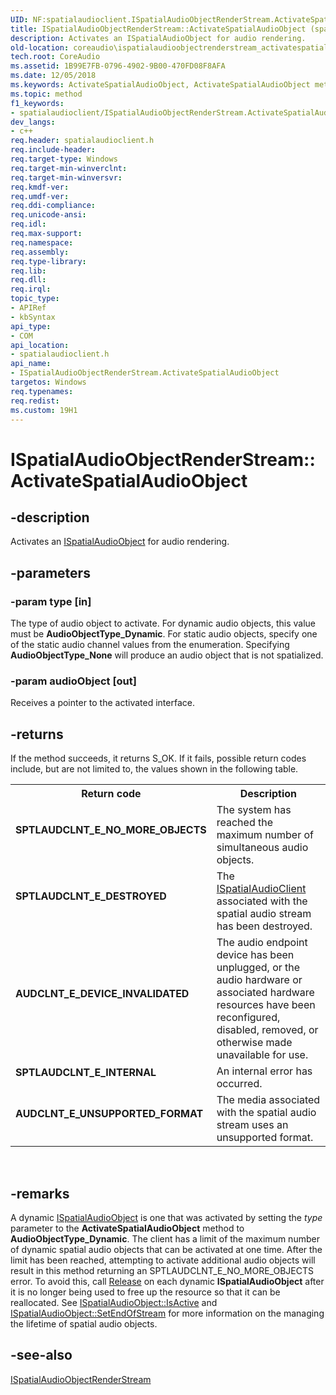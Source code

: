```yaml
---
UID: NF:spatialaudioclient.ISpatialAudioObjectRenderStream.ActivateSpatialAudioObject
title: ISpatialAudioObjectRenderStream::ActivateSpatialAudioObject (spatialaudioclient.h)
description: Activates an ISpatialAudioObject for audio rendering.
old-location: coreaudio\ispatialaudioobjectrenderstream_activatespatialaudioobject.htm
tech.root: CoreAudio
ms.assetid: 1B99E7FB-0796-4902-9B00-470FD08F8AFA
ms.date: 12/05/2018
ms.keywords: ActivateSpatialAudioObject, ActivateSpatialAudioObject method [Core Audio], ActivateSpatialAudioObject method [Core Audio],ISpatialAudioObjectRenderStream interface, ISpatialAudioObjectRenderStream interface [Core Audio],ActivateSpatialAudioObject method, ISpatialAudioObjectRenderStream.ActivateSpatialAudioObject, ISpatialAudioObjectRenderStream::ActivateSpatialAudioObject, coreaudio.ispatialaudioobjectrenderstream_activatespatialaudioobject, spatialaudioclient/ISpatialAudioObjectRenderStream::ActivateSpatialAudioObject
ms.topic: method
f1_keywords:
- spatialaudioclient/ISpatialAudioObjectRenderStream.ActivateSpatialAudioObject
dev_langs:
- c++
req.header: spatialaudioclient.h
req.include-header: 
req.target-type: Windows
req.target-min-winverclnt: 
req.target-min-winversvr: 
req.kmdf-ver: 
req.umdf-ver: 
req.ddi-compliance: 
req.unicode-ansi: 
req.idl: 
req.max-support: 
req.namespace: 
req.assembly: 
req.type-library: 
req.lib: 
req.dll: 
req.irql: 
topic_type:
- APIRef
- kbSyntax
api_type:
- COM
api_location:
- spatialaudioclient.h
api_name:
- ISpatialAudioObjectRenderStream.ActivateSpatialAudioObject
targetos: Windows
req.typenames: 
req.redist: 
ms.custom: 19H1
---
```


# ISpatialAudioObjectRenderStream::ActivateSpatialAudioObject


## -description


Activates an <a href="https://docs.microsoft.com/windows/desktop/api/spatialaudioclient/nn-spatialaudioclient-ispatialaudioobject">ISpatialAudioObject</a> for audio rendering.


## -parameters




### -param type [in]

The type of audio object to activate. For dynamic audio objects, this value must be <b>AudioObjectType_Dynamic</b>. For static audio objects, specify one of the static audio channel values from the enumeration. Specifying <b>AudioObjectType_None</b> will produce an audio object that is not spatialized.


### -param audioObject [out]

Receives a pointer to the activated interface. 


## -returns



If the method succeeds, it returns S_OK. If it fails, possible return codes include, but are not limited to, the values shown in the following table.

<table>
<tr>
<th>Return code</th>
<th>Description</th>
</tr>
<tr>
<td width="40%">
<dl>
<dt><b>SPTLAUDCLNT_E_NO_MORE_OBJECTS </b></dt>
</dl>
</td>
<td width="60%">
The system has reached the maximum number of simultaneous audio objects.

</td>
</tr>

<tr>
<td width="40%">
<dl>
<dt><b>SPTLAUDCLNT_E_DESTROYED</b></dt>
</dl>
</td>
<td width="60%">
The <a href="https://docs.microsoft.com/windows/win32/api/spatialaudioclient/nn-spatialaudioclient-ispatialaudioclient">ISpatialAudioClient</a> associated with the spatial audio stream has been destroyed.

</td>
</tr>


<tr>
<td width="40%">
<dl>
<dt><b>AUDCLNT_E_DEVICE_INVALIDATED</b></dt>
</dl>
</td>
<td width="60%">
The audio endpoint device has been unplugged, or the audio hardware or associated hardware resources have been reconfigured, disabled, removed, or otherwise made unavailable for use.

</td>
</tr>




<tr>
<td width="40%">
<dl>
<dt><b>SPTLAUDCLNT_E_INTERNAL</b></dt>
</dl>
</td>
<td width="60%">
An internal error has occurred.

</td>
</tr>



<tr>
<td width="40%">
<dl>
<dt><b>AUDCLNT_E_UNSUPPORTED_FORMAT</b></dt>
</dl>
</td>
<td width="60%">
The media associated with the spatial audio stream uses an unsupported format.

</td>
</tr>
</table>
 




## -remarks



A dynamic <a href="https://docs.microsoft.com/windows/desktop/api/spatialaudioclient/nn-spatialaudioclient-ispatialaudioobject">ISpatialAudioObject</a> is one that was activated by setting the <i>type</i> parameter to the  <b>ActivateSpatialAudioObject</b> method to <b>AudioObjectType_Dynamic</b>. The client has a limit of the maximum number of dynamic spatial audio objects that can be activated at one time. After the limit has been reached, attempting to activate additional audio objects will result in this method returning an SPTLAUDCLNT_E_NO_MORE_OBJECTS error. To avoid this, call <a href="https://docs.microsoft.com/windows/desktop/api/unknwn/nf-unknwn-iunknown-release">Release</a> on each dynamic <b>ISpatialAudioObject</b> after it is no longer being used to free up the resource so that it can be reallocated. See <a href="https://docs.microsoft.com/windows/desktop/api/spatialaudioclient/nf-spatialaudioclient-ispatialaudioobjectbase-isactive">ISpatialAudioObject::IsActive</a> and <a href="https://docs.microsoft.com/windows/desktop/api/spatialaudioclient/nf-spatialaudioclient-ispatialaudioobjectbase-setendofstream">ISpatialAudioObject::SetEndOfStream</a> for more information on the managing the lifetime of spatial audio objects.




## -see-also




<a href="https://docs.microsoft.com/windows/desktop/api/spatialaudioclient/nn-spatialaudioclient-ispatialaudioobjectrenderstream">ISpatialAudioObjectRenderStream</a>
 

 

